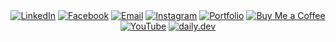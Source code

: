 <div align="center">
  <a href="https://www.linkedin.com/in/bryan-lomerio-26562123a"><img src="https://img.shields.io/badge/LinkedIn-0077B5?style=for-the-badge&logo=linkedin&logoColor=white" alt="LinkedIn"></a>
  <a href="https://www.facebook.com/profile.php?id=100093050435995"><img src="https://img.shields.io/badge/Facebook-1877F2?style=for-the-badge&logo=facebook&logoColor=white" alt="Facebook"></a>
  <a href="mailto:bryanlomerioanino@gmail.com"><img src="https://img.shields.io/badge/Email-D14836?style=for-the-badge&logo=gmail&logoColor=white" alt="Email"></a>
   <a href="https://www.instagram.com/aninotoff"><img src="https://img.shields.io/badge/Instagram-E4405F?style=for-the-badge&logo=instagram&logoColor=white" alt="Instagram"></a>
  <a href="https://www.lomerio.cloud"><img src="https://img.shields.io/badge/Portfolio-000000?style=for-the-badge&logo=portfolio&logoColor=white" alt="Portfolio"></a>
  <a href="https://www.buymeacoffee.com/aninooo"><img src="https://img.shields.io/badge/Buy_Me_a_Coffee-FFDD00?style=for-the-badge&logo=buy-me-a-coffee&logoColor=black" alt="Buy Me a Coffee"></a>
  <a href="https://www.youtube.com/@bryanlomerio2762"><img src="https://img.shields.io/badge/YouTube-FF0000?style=for-the-badge&logo=youtube&logoColor=white" alt="YouTube"></a>
  <a href="https://app.daily.dev/bryannlomerio"><img src="https://img.shields.io/badge/daily.dev-0A0A0A?style=for-the-badge&logo=daily.dev&logoColor=white" alt="daily.dev"></a>
</div>
